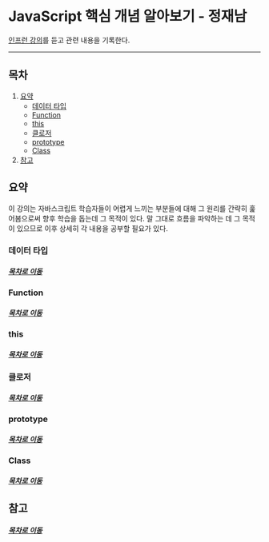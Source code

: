 JavaScript 핵심 개념 알아보기 - 정재남
=====
[인프런 강의](https://www.inflearn.com/course/%ED%95%B5%EC%8B%AC%EA%B0%9C%EB%85%90-javascript-flow#)를 듣고 관련 내용을 기록한다.
- - -
## 목차
1. [요약](#요약)
	* [데이터 타입](#데이터-타입)
	* [Function](#Function)
	* [this](#this)
	* [클로저](#클로저)
	* [prototype](#prototype)
	* [Class](#Class)
2. [참고](#참고)

## 요약

이 강의는 자바스크립트 학습자들이 어렵게 느끼는 부분들에 대해 그 원리를 간략히 훑어봄으로써 향후 학습을 돕는데 그 목적이 있다. 말 그대로 흐름을 파악하는 데 그 목적이 있으므로 이후 상세히 각 내용을 공부할 필요가 있다.

### 데이터 타입

##### [목차로 이동](#목차)

### Function


##### [목차로 이동](#목차)

### this


##### [목차로 이동](#목차)

### 클로저


##### [목차로 이동](#목차)

### prototype


##### [목차로 이동](#목차)

### Class


##### [목차로 이동](#목차)

## 참고


##### [목차로 이동](#목차)